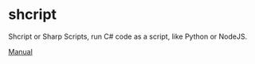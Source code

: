 # shcript
Shcript or Sharp Scripts, run C# code as a script, like Python or NodeJS.

[Manual](https://github.com/lcnvdl/shcript/blob/master/Manual.pdf)
